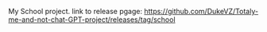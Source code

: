 My School project.
link to release pgage: https://github.com/DukeVZ/Totaly-me-and-not-chat-GPT-project/releases/tag/school 

